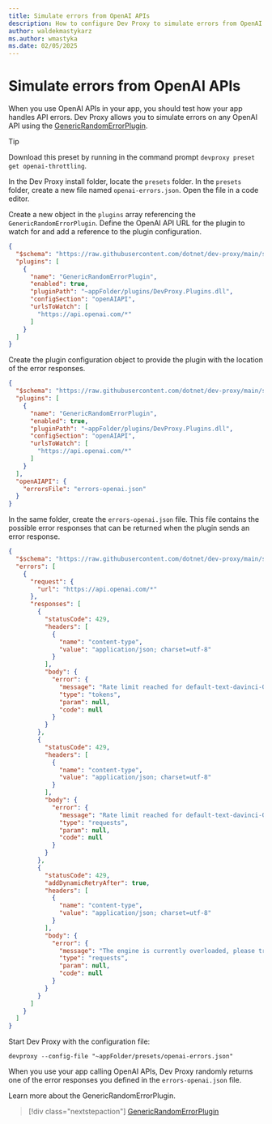 ```yaml
---
title: Simulate errors from OpenAI APIs
description: How to configure Dev Proxy to simulate errors from OpenAI APIs
author: waldekmastykarz
ms.author: wmastyka
ms.date: 02/05/2025
---
```


# Simulate errors from OpenAI APIs

When you use OpenAI APIs in your app, you should test how your app handles API errors. Dev Proxy allows you to simulate errors on any OpenAI API using the [GenericRandomErrorPlugin](../technical-reference/genericrandomerrorplugin.md).

> [!TIP]
> Download this preset by running in the command prompt `devproxy preset get openai-throttling`.

In the Dev Proxy install folder, locate the `presets` folder. In the `presets` folder, create a new file named `openai-errors.json`. Open the file in a code editor.

Create a new object in the `plugins` array referencing the `GenericRandomErrorPlugin`. Define the OpenAI API URL for the plugin to watch for and add a reference to the plugin configuration.

```json
{
  "$schema": "https://raw.githubusercontent.com/dotnet/dev-proxy/main/schemas/v0.29.2/rc.schema.json",
  "plugins": [    
    {
      "name": "GenericRandomErrorPlugin",
      "enabled": true,
      "pluginPath": "~appFolder/plugins/DevProxy.Plugins.dll",
      "configSection": "openAIAPI",
      "urlsToWatch": [
        "https://api.openai.com/*"
      ]
    }
  ]
}
```

Create the plugin configuration object to provide the plugin with the location of the error responses.

```json
{
  "$schema": "https://raw.githubusercontent.com/dotnet/dev-proxy/main/schemas/v0.23.0/rc.schema.json",
  "plugins": [    
    {
      "name": "GenericRandomErrorPlugin",
      "enabled": true,
      "pluginPath": "~appFolder/plugins/DevProxy.Plugins.dll",
      "configSection": "openAIAPI",
      "urlsToWatch": [
        "https://api.openai.com/*"
      ]
    }
  ],
  "openAIAPI": {
    "errorsFile": "errors-openai.json"
  }
}
```

In the same folder, create the `errors-openai.json` file. This file contains the possible error responses that can be returned when the plugin sends an error response.

```json
{
  "$schema": "https://raw.githubusercontent.com/dotnet/dev-proxy/main/schemas/v0.23.0/genericrandomerrorplugin.schema.json",
  "errors": [
    {
      "request": {
        "url": "https://api.openai.com/*"
      },
      "responses": [
        {
          "statusCode": 429,
          "headers": [
            {
              "name": "content-type",
              "value": "application/json; charset=utf-8"
            }
          ],
          "body": {
            "error": {
              "message": "Rate limit reached for default-text-davinci-003 in organization org-K7hT684bLccDbBRnySOoK9f2 on tokens per min. Limit: 150000.000000 / min. Current: 160000.000000 / min. Contact support@openai.com if you continue to have issues. Please add a payment method to your account to increase your rate limit. Visit https://beta.openai.com/account/billing to add a payment method.",
              "type": "tokens",
              "param": null,
              "code": null
            }
          }
        },
        {
          "statusCode": 429,
          "headers": [
            {
              "name": "content-type",
              "value": "application/json; charset=utf-8"
            }
          ],
          "body": {
            "error": {
              "message": "Rate limit reached for default-text-davinci-003 in organization org-K7hT684bLccDbBRnySOoK9f2 on requests per min. Limit: 60.000000 / min. Current: 70.000000 / min. Contact support@openai.com if you continue to have issues. Please add a payment method to your account to increase your rate limit. Visit https://beta.openai.com/account/billing to add a payment method.",
              "type": "requests",
              "param": null,
              "code": null
            }
          }
        },
        {
          "statusCode": 429,
          "addDynamicRetryAfter": true,
          "headers": [
            {
              "name": "content-type",
              "value": "application/json; charset=utf-8"
            }
          ],
          "body": {
            "error": {
              "message": "The engine is currently overloaded, please try again later.",
              "type": "requests",
              "param": null,
              "code": null
            }
          }
        }
      ]
    }
  ]
}
```

Start Dev Proxy with the configuration file:

```console
devproxy --config-file "~appFolder/presets/openai-errors.json"
```

When you use your app calling OpenAI APIs, Dev Proxy randomly returns one of the error responses you defined in the `errors-openai.json` file.

Learn more about the GenericRandomErrorPlugin.

> [!div class="nextstepaction"]
> [GenericRandomErrorPlugin](../technical-reference/genericrandomerrorplugin.md)
